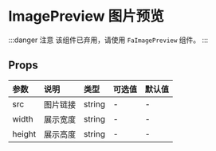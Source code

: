 # ImagePreview 图片预览 <Badge type="danger" text="v5.5.0 弃用" />

:::danger 注意
该组件已弃用，请使用 `FaImagePreview` 组件。
:::

## Props

| 参数   | 说明     | 类型   | 可选值 | 默认值 |
| :----- | :------- | :----- | :----- | :----- |
| src    | 图片链接 | string | -      | -      |
| width  | 展示宽度 | string | -      | -      |
| height | 展示高度 | string | -      | -      |